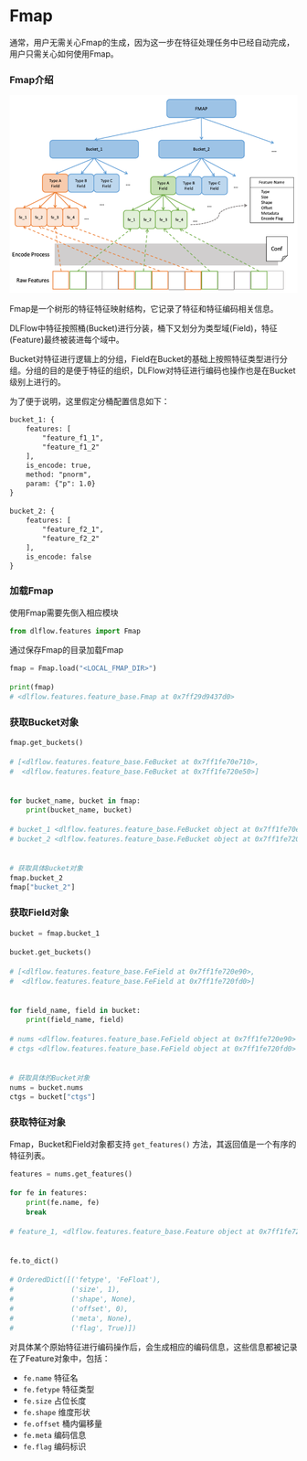 # Fmap

通常，用户无需关心Fmap的生成，因为这一步在特征处理任务中已经自动完成，用户只需关心如何使用Fmap。


### Fmap介绍

![Fmap结构](../../imgs/fmap.png)

Fmap是一个树形的特征特征映射结构，它记录了特征和特征编码相关信息。

DLFlow中特征按照桶(Bucket)进行分装，桶下又划分为类型域(Field)，特征(Feature)最终被装进每个域中。

Bucket对特征进行逻辑上的分组，Field在Bucket的基础上按照特征类型进行分组。分组的目的是便于特征的组织，DLFlow对特征进行编码也操作也是在Bucket级别上进行的。
    
为了便于说明，这里假定分桶配置信息如下：
```hocon
bucket_1: {
    features: [
        "feature_f1_1",
        "feature_f1_2"
    ],
    is_encode: true,
    method: "pnorm",
    param: {"p": 1.0}
}

bucket_2: {
    features: [
        "feature_f2_1",
        "feature_f2_2"
    ],
    is_encode: false
}
```

### 加载Fmap

使用Fmap需要先倒入相应模块
```python
from dlflow.features import Fmap
```

通过保存Fmap的目录加载Fmap
```python
fmap = Fmap.load("<LOCAL_FMAP_DIR>")

print(fmap)
# <dlflow.features.feature_base.Fmap at 0x7ff29d9437d0>
```

### 获取Bucket对象

```python
fmap.get_buckets()

# [<dlflow.features.feature_base.FeBucket at 0x7ff1fe70e710>,
#  <dlflow.features.feature_base.FeBucket at 0x7ff1fe720e50>]


for bucket_name, bucket in fmap:
    print(bucket_name, bucket)
    
# bucket_1 <dlflow.features.feature_base.FeBucket object at 0x7ff1fe70e710>
# bucket_2 <dlflow.features.feature_base.FeBucket object at 0x7ff1fe720e50>


# 获取具体Bucket对象
fmap.bucket_2
fmap["bucket_2"]
```

### 获取Field对象

```python
bucket = fmap.bucket_1

bucket.get_buckets()

# [<dlflow.features.feature_base.FeField at 0x7ff1fe720e90>,
#  <dlflow.features.feature_base.FeField at 0x7ff1fe720fd0>]


for field_name, field in bucket:
    print(field_name, field)
    
# nums <dlflow.features.feature_base.FeField object at 0x7ff1fe720e90>
# ctgs <dlflow.features.feature_base.FeField object at 0x7ff1fe720fd0>


# 获取具体的Bucket对象
nums = bucket.nums
ctgs = bucket["ctgs"]
```

### 获取特征对象

Fmap，Bucket和Field对象都支持 `get_features()` 方法，其返回值是一个有序的特征列表。
```python
features = nums.get_features()

for fe in features:
    print(fe.name, fe)
    break
    
# feature_1, <dlflow.features.feature_base.Feature object at 0x7ff1fe720f10>


fe.to_dict()

# OrderedDict([('fetype', 'FeFloat'),
#              ('size', 1),
#              ('shape', None),
#              ('offset', 0),
#              ('meta', None),
#              ('flag', True)])
```

对具体某个原始特征进行编码操作后，会生成相应的编码信息，这些信息都被记录在了Feature对象中，包括：

- `fe.name` 特征名
- `fe.fetype` 特征类型
- `fe.size` 占位长度
- `fe.shape` 维度形状
- `fe.offset` 桶内偏移量
- `fe.meta` 编码信息
- `fe.flag` 编码标识
